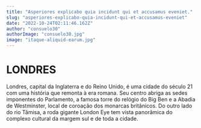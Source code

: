 ```yaml
---
title: "Asperiores explicabo quia incidunt qui et accusamus eveniet."
slug: "asperiores-explicabo-quia-incidunt-qui-et-accusamus-eveniet"
date: "2022-10-24T02:11:46.162Z"
author: "consuelo30"
authorImage: "consuelo30.jpg"
image: "itaque-aliquid-earum.jpg"
---
```

# LONDRES

Londres, capital da Inglaterra e do Reino Unido, é uma cidade do século 21 com uma história que remonta à era romana. Seu centro abriga as sedes imponentes do Parlamento, a famosa torre do relógio do Big Ben e a Abadia de Westminster, local de coroação dos monarcas britânicos. Do outro lado do rio Tâmisa, a roda gigante London Eye tem vista panorâmica do complexo cultural da margem sul e de toda a cidade.